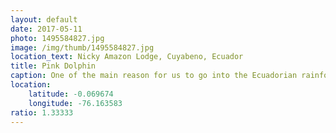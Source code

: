 ```yaml
---
layout: default
date: 2017-05-11
photo: 1495584827.jpg
image: /img/thumb/1495584827.jpg
location_text: Nicky Amazon Lodge, Cuyabeno, Ecuador
title: Pink Dolphin
caption: One of the main reason for us to go into the Ecuadorian rainforest are the pink dolphins. They look like normal dolphins but live in sweet waters. Those protected animals do not have any predators, not even the caimans! Sadly they do not jump out of the water :(
location:
    latitude: -0.069674
    longitude: -76.163583
ratio: 1.33333
---
```


